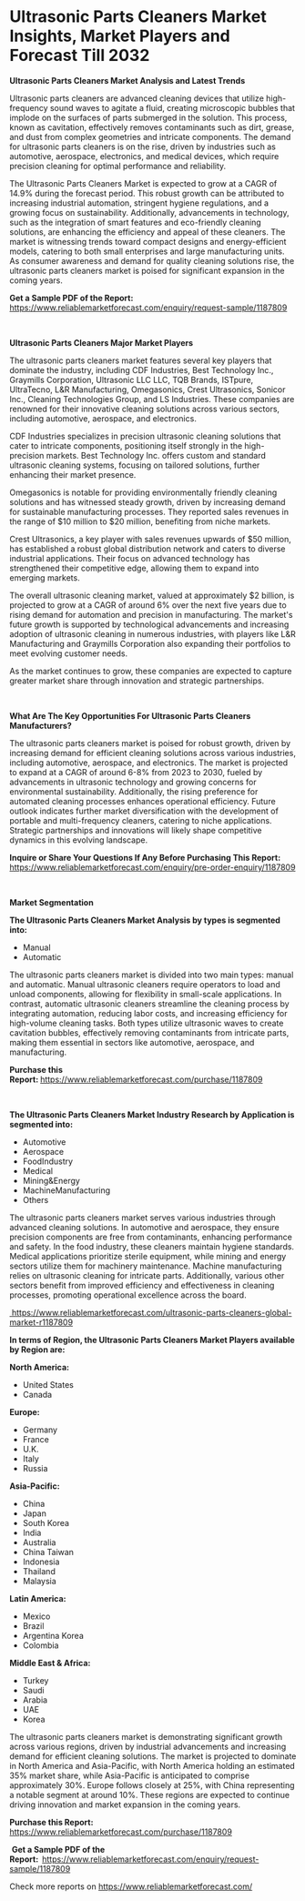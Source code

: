 <p><h1>Ultrasonic Parts Cleaners Market Insights, Market Players and Forecast Till 2032</h1></p><p><strong>Ultrasonic Parts Cleaners Market Analysis and Latest Trends</strong></p>
<p><p>Ultrasonic parts cleaners are advanced cleaning devices that utilize high-frequency sound waves to agitate a fluid, creating microscopic bubbles that implode on the surfaces of parts submerged in the solution. This process, known as cavitation, effectively removes contaminants such as dirt, grease, and dust from complex geometries and intricate components. The demand for ultrasonic parts cleaners is on the rise, driven by industries such as automotive, aerospace, electronics, and medical devices, which require precision cleaning for optimal performance and reliability.</p><p>The Ultrasonic Parts Cleaners Market is expected to grow at a CAGR of 14.9% during the forecast period. This robust growth can be attributed to increasing industrial automation, stringent hygiene regulations, and a growing focus on sustainability. Additionally, advancements in technology, such as the integration of smart features and eco-friendly cleaning solutions, are enhancing the efficiency and appeal of these cleaners. The market is witnessing trends toward compact designs and energy-efficient models, catering to both small enterprises and large manufacturing units. As consumer awareness and demand for quality cleaning solutions rise, the ultrasonic parts cleaners market is poised for significant expansion in the coming years.</p></p>
<p><strong>Get a Sample PDF of the Report:&nbsp;</strong> <a href="https://www.reliablemarketforecast.com/enquiry/request-sample/1187809?utm_campaign=2314&utm_medium=2&utm_source=Github&utm_content=ia&utm_term=10042025&utm_id=ultrasonic-parts-cleaners">https://www.reliablemarketforecast.com/enquiry/request-sample/1187809</a></p>
<p>&nbsp;</p>
<p><strong>Ultrasonic Parts Cleaners Major Market Players</strong></p>
<p><p>The ultrasonic parts cleaners market features several key players that dominate the industry, including CDF Industries, Best Technology Inc., Graymills Corporation, Ultrasonic LLC LLC, TQB Brands, ISTpure, UltraTecno, L&R Manufacturing, Omegasonics, Crest Ultrasonics, Sonicor Inc., Cleaning Technologies Group, and LS Industries. These companies are renowned for their innovative cleaning solutions across various sectors, including automotive, aerospace, and electronics.</p><p>CDF Industries specializes in precision ultrasonic cleaning solutions that cater to intricate components, positioning itself strongly in the high-precision markets. Best Technology Inc. offers custom and standard ultrasonic cleaning systems, focusing on tailored solutions, further enhancing their market presence.</p><p>Omegasonics is notable for providing environmentally friendly cleaning solutions and has witnessed steady growth, driven by increasing demand for sustainable manufacturing processes. They reported sales revenues in the range of $10 million to $20 million, benefiting from niche markets.</p><p>Crest Ultrasonics, a key player with sales revenues upwards of $50 million, has established a robust global distribution network and caters to diverse industrial applications. Their focus on advanced technology has strengthened their competitive edge, allowing them to expand into emerging markets.</p><p>The overall ultrasonic cleaning market, valued at approximately $2 billion, is projected to grow at a CAGR of around 6% over the next five years due to rising demand for automation and precision in manufacturing. The market's future growth is supported by technological advancements and increasing adoption of ultrasonic cleaning in numerous industries, with players like L&R Manufacturing and Graymills Corporation also expanding their portfolios to meet evolving customer needs.</p><p>As the market continues to grow, these companies are expected to capture greater market share through innovation and strategic partnerships.</p></p>
<p>&nbsp;</p>
<p><strong>What Are The Key Opportunities For Ultrasonic Parts Cleaners Manufacturers?</strong></p>
<p><p>The ultrasonic parts cleaners market is poised for robust growth, driven by increasing demand for efficient cleaning solutions across various industries, including automotive, aerospace, and electronics. The market is projected to expand at a CAGR of around 6-8% from 2023 to 2030, fueled by advancements in ultrasonic technology and growing concerns for environmental sustainability. Additionally, the rising preference for automated cleaning processes enhances operational efficiency. Future outlook indicates further market diversification with the development of portable and multi-frequency cleaners, catering to niche applications. Strategic partnerships and innovations will likely shape competitive dynamics in this evolving landscape.</p></p>
<p><strong>Inquire or Share Your Questions If Any Before Purchasing This Report:</strong> <a href="https://www.reliablemarketforecast.com/enquiry/pre-order-enquiry/1187809?utm_campaign=2314&utm_medium=2&utm_source=Github&utm_content=ia&utm_term=10042025&utm_id=ultrasonic-parts-cleaners">https://www.reliablemarketforecast.com/enquiry/pre-order-enquiry/1187809</a></p>
<p>&nbsp;</p>
<p><strong>Market Segmentation</strong></p>
<p><strong>The Ultrasonic Parts Cleaners Market Analysis by types is segmented into:</strong></p>
<p><ul><li>Manual</li><li>Automatic</li></ul></p>
<p><p>The ultrasonic parts cleaners market is divided into two main types: manual and automatic. Manual ultrasonic cleaners require operators to load and unload components, allowing for flexibility in small-scale applications. In contrast, automatic ultrasonic cleaners streamline the cleaning process by integrating automation, reducing labor costs, and increasing efficiency for high-volume cleaning tasks. Both types utilize ultrasonic waves to create cavitation bubbles, effectively removing contaminants from intricate parts, making them essential in sectors like automotive, aerospace, and manufacturing.</p></p>
<p><strong>Purchase this Report:&nbsp;</strong><a href="https://www.reliablemarketforecast.com/purchase/1187809?utm_campaign=2314&utm_medium=2&utm_source=Github&utm_content=ia&utm_term=10042025&utm_id=ultrasonic-parts-cleaners">https://www.reliablemarketforecast.com/purchase/1187809</a></p>
<p>&nbsp;</p>
<p><strong>The Ultrasonic Parts Cleaners Market Industry Research by Application is segmented into:</strong></p>
<p><ul><li>Automotive</li><li>Aerospace</li><li>FoodIndustry</li><li>Medical</li><li>Mining&Energy</li><li>MachineManufacturing</li><li>Others</li></ul></p>
<p><p>The ultrasonic parts cleaners market serves various industries through advanced cleaning solutions. In automotive and aerospace, they ensure precision components are free from contaminants, enhancing performance and safety. In the food industry, these cleaners maintain hygiene standards. Medical applications prioritize sterile equipment, while mining and energy sectors utilize them for machinery maintenance. Machine manufacturing relies on ultrasonic cleaning for intricate parts. Additionally, various other sectors benefit from improved efficiency and effectiveness in cleaning processes, promoting operational excellence across the board.</p></p>
<p><a href="https://www.reliablemarketforecast.com/ultrasonic-parts-cleaners-global-market-r1187809?utm_campaign=2314&utm_medium=2&utm_source=Github&utm_content=ia&utm_term=10042025&utm_id=ultrasonic-parts-cleaners">&nbsp;https://www.reliablemarketforecast.com/ultrasonic-parts-cleaners-global-market-r1187809</a></p>
<p><strong>In terms of Region, the Ultrasonic Parts Cleaners Market Players available by Region are:</strong></p>
<p>
    <p> <strong> North America: </strong>
        <ul>
            <li>United States</li>
            <li>Canada</li>
        </ul>
        </p> 
    <p> <strong> Europe: </strong>
        <ul>
            <li>Germany</li>
            <li>France</li>
            <li>U.K.</li>
            <li>Italy</li>
            <li>Russia</li>
        </ul>
        </p> 
    <p> <strong> Asia-Pacific: </strong>
        <ul>
            <li>China</li>
            <li>Japan</li>
            <li>South Korea</li>
            <li>India</li>
            <li>Australia</li>
            <li>China Taiwan</li>
            <li>Indonesia</li>
            <li>Thailand</li>
            <li>Malaysia</li>
        </ul>
        </p> 
    <p> <strong> Latin America: </strong>
        <ul>
            <li>Mexico</li>
            <li>Brazil</li>
            <li>Argentina Korea</li>
            <li>Colombia</li>
        </ul>
        </p> 
    <p> <strong> Middle East & Africa: </strong>
        <ul>
            <li>Turkey</li>
            <li>Saudi</li>
            <li>Arabia</li>
            <li>UAE</li>
            <li>Korea</li>
        </ul>
    </p>
    </p>
<p><p>The ultrasonic parts cleaners market is demonstrating significant growth across various regions, driven by industrial advancements and increasing demand for efficient cleaning solutions. The market is projected to dominate in North America and Asia-Pacific, with North America holding an estimated 35% market share, while Asia-Pacific is anticipated to comprise approximately 30%. Europe follows closely at 25%, with China representing a notable segment at around 10%. These regions are expected to continue driving innovation and market expansion in the coming years.</p></p>
<p><strong>Purchase this Report: </strong><a href="https://www.reliablemarketforecast.com/purchase/1187809?utm_campaign=2314&utm_medium=2&utm_source=Github&utm_content=ia&utm_term=10042025&utm_id=ultrasonic-parts-cleaners">https://www.reliablemarketforecast.com/purchase/1187809</a></p>
<p>&nbsp;<strong>Get a Sample PDF of the Report:&nbsp;&nbsp;</strong><a href="https://www.reliablemarketforecast.com/enquiry/request-sample/1187809?utm_campaign=2314&utm_medium=2&utm_source=Github&utm_content=ia&utm_term=10042025&utm_id=ultrasonic-parts-cleaners">https://www.reliablemarketforecast.com/enquiry/request-sample/1187809</a></p>
<p><strong></strong></p>
<p>Check more reports on <a href="https://www.reliablemarketforecast.com/?utm_campaign=2314&utm_medium=2&utm_source=Github&utm_content=ia&utm_term=10042025&utm_id=ultrasonic-parts-cleaners">https://www.reliablemarketforecast.com/</a></p>